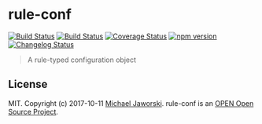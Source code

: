 # rule-conf

[![Build Status](https://img.shields.io/badge/rule-conf-available-green.svg)](https://www.npmjs.com/package/rule-conf)
[![Build Status](https://travis-ci.org/mwjaworski/rule-conf.svg?branch=docs-and-testing)](https://travis-ci.org/mwjaworski/rule-conf)
[![Coverage Status](https://coveralls.io/repos/github/mwjaworski/rule-conf/badge.svg?branch=master)](https://coveralls.io/github/mwjaworski/rule-conf?branch=master)
[![npm version](https://badge.fury.io/js/rule-conf.svg)](https://badge.fury.io/js/rule-conf)
[![Changelog Status](https://changelogs.md/img/changelog-check-green.svg)](https://changelogs.md/github/mwjaworski/rule-conf/)

> A rule-typed configuration object



## License

MIT. Copyright (c) 2017-10-11 [Michael Jaworski](https://github.com/mwjaworski).
rule-conf is an [OPEN Open Source Project](http://openopensource.org/).
